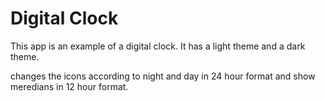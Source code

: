 # Digital Clock

This app is an example of a digital clock.
It has a light theme and a dark theme.

changes the icons according to night and day in 24 hour format and show meredians in 12 hour format.
